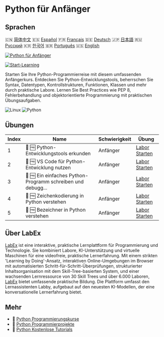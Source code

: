 # Python für Anfänger

## Sprachen

🇨🇳 [简体中文](README_zh.md) 🇪🇸 [Español](README_es.md) 🇫🇷 [Français](README_fr.md) 🇩🇪 [Deutsch](README_de.md) 🇯🇵 [日本語](README_ja.md) 🇷🇺 [Русский](README_ru.md) 🇰🇷 [한국어](README_ko.md) 🇧🇷 [Português](README_pt.md) 🇺🇸 [English](README.md) 

[![Python für Anfänger](https://cover-creator.labex.io/python-for-beginners.png?lang=de)](https://labex.io/de/courses/python-for-beginners)

[![Start-Learning](https://img.shields.io/badge/Start-Learning-whitesmoke?style=for-the-badge)](https://labex.io/de/courses/python-for-beginners)

Starten Sie Ihre Python-Programmierreise mit diesem umfassenden Anfängerkurs. Entdecken Sie Python-Entwicklungstools, beherrschen Sie Syntax, Datentypen, Kontrollstrukturen, Funktionen, Klassen und mehr durch praktische Labore. Lernen Sie Best Practices wie PEP 8, Fehlerbehandlung und objektorientierte Programmierung mit praktischen Übungsaufgaben.

![Linux](https://img.shields.io/badge/Linux-whitesmoke?style=for-the-badge&logo=linux)
![Python](https://img.shields.io/badge/Python-whitesmoke?style=for-the-badge&logo=python)


## Übungen

|   Index | Name                                                        | Schwierigkeit   | Übung                                                                                                                                                  |
|---------|-------------------------------------------------------------|-----------------|--------------------------------------------------------------------------------------------------------------------------------------------------------|
|       1 | 🧩 🆓 Python-Entwicklungstools erkunden                     | Anfänger        | <a target='_blank' href='https://labex.io/de/labs/python-explore-python-development-tools-585762?course=python-for-beginners'>Labor Starten</a>        |
|       2 | 🧩 🆓 VS Code für Python-Entwicklung nutzen                 | Anfänger        | <a target='_blank' href='https://labex.io/de/labs/python-use-vs-code-for-python-development-585783?course=python-for-beginners'>Labor Starten</a>      |
|       3 | 🧩 🆓 Ein einfaches Python-Programm schreiben und debugg... | Anfänger        | <a target='_blank' href='https://labex.io/de/labs/python-write-and-debug-a-simple-python-program-585786?course=python-for-beginners'>Labor Starten</a> |
|       4 | 🧩 🆓 Zeichenkodierung in Python verstehen                  | Anfänger        | <a target='_blank' href='https://labex.io/de/labs/python-understand-character-encoding-in-python-585770?course=python-for-beginners'>Labor Starten</a> |
|       5 | 🧩 🆓 Bezeichner in Python verstehen                        | Anfänger        | <a target='_blank' href='https://labex.io/de/labs/python-understand-identifiers-in-python-585776?course=python-for-beginners'>Labor Starten</a>        |

## Über LabEx

[LabEx](https://labex.io) ist eine interaktive, praktische Lernplattform für Programmierung und Technologie. Sie kombiniert Labore, KI-Unterstützung und virtuelle Maschinen für eine videofreie, praktische Lernerfahrung. Mit einem strikten 'Learning by Doing'-Ansatz, interaktiven Online-Umgebungen im Browser mit automatisierten Schritt-für-Schritt-Überprüfungen, strukturierter Inhaltsorganisation mit dem Skill-Tree-basierten System, und einer wachsenden Lernressource von 30 Skill Trees und über 6.000 Laboren, [LabEx](https://labex.io) bietet umfassende praktische Bildung. Die Plattform umfasst den Lernassistenten Labby, aufgebaut auf den neuesten KI-Modellen, der eine konversationelle Lernerfahrung bietet.

## Mehr

- 🔗 [Python Programmierungskurse](https://github.com/labex-labs/awesome-programming-courses)
- 🔗 [Python Programmierprojekte](https://github.com/labex-labs/awesome-programming-projects)
- 🔗 [Python Kostenlose Tutorials](https://github.com/labex-labs/python-free-tutorials)

